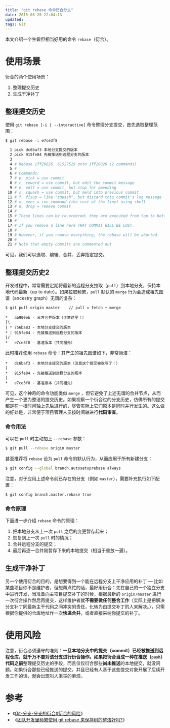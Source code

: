 ```yaml
---
title: "git rebase 命令衍合分支"
date: 2015-08-20 22:04:13
updated: 
tags: Git
---
```


本文介绍一个生僻但相当好用的命令 `rebase`（衍合）。

# 使用场景

衍合的两个使用场景：

1. 整理提交历史
2. 生成干净补丁

## 整理提交历史

使用 `git rebase [-i | --interactive]` 命令整理分支提交，首先选取整理范围：

```bash
$ git rebase -i e7ce3f8

  1 pick dc6baf3 本地分支提交的版本
  2 pick 915fe84 先被推送到远程分支的版本
  3
  4 # Rebase 1ff20826..61527529 onto 1ff20826 (2 commands)
  5 #
  6 # Commands:
  7 # p, pick = use commit
  8 # r, reword = use commit, but edit the commit message
  9 # e, edit = use commit, but stop for amending
 10 # s, squash = use commit, but meld into previous commit
 11 # f, fixup = like "squash", but discard this commit's log message
 12 # x, exec = run command (the rest of the line) using shell
 13 # d, drop = remove commit
 14 #
 15 # These lines can be re-ordered; they are executed from top to bottom.
 16 #
 17 # If you remove a line here THAT COMMIT WILL BE LOST.
 18 #
 19 # However, if you remove everything, the rebase will be aborted.
 20 #
 21 # Note that empty commits are commented out
```

可见，我们可以选取、编辑、合并、丢弃指定提交。

## 整理提交历史2

开发过程中，常常需要定期将最新的远程分支拉取（`pull`）到本地分支，保持本地代码最新（up to date）。如果拉取频繁，`pull` 默认的 `merge` 行为会造成祖先图谱（ancestry graph）无谓的复杂：

```
$ git pull origin master    // pull = fetch + merge

*   ab900eb - 三方合并版本（注意这里！）
|\
| * 756ba83 - 本地分支提交的版本
* | 915fe84 - 先被推送到远程分支的版本
|/
*   e7ce3f8 - 基准版本（共同祖先）
```

此时推荐使用 `rebase` 命令！其产生的祖先图谱如下，非常简洁：

```
*   dc6baf3 - 本地分支提交的版本（注意这个提交被改写了！）
|
*   915fe84 - 先被推送到远程分支的版本
|
*   e7ce3f8 - 基准版本（共同祖先）
```

可见，这个神奇的命令功能类似 `merge` ，但它避免了上述无谓的合并节点，从而产生一个更为整洁的提交历史。如果视察一个衍合过的分支历史，仿佛所有的提交都是在一根时间轴上先后进行的，尽管实际上它们原本是同时并行发生的。这么做的好处是，非常便于项目管理人员按时间轴进行**代码审查**。

### 命令用法

可以在 `pull` 时主动加上 `--rebase` 参数：

```bash
$ git pull --rebase origin master
```

甚至推荐将 `rebase` 设为 `pull` 命令的默认行为，从而应用于所有新建分支：

```bash
$ git config --global branch.autosetuprebase always
```

注意，对于应用上述命令前已存在的分支（例如 `master`），需要补充执行如下配置：

```bash
$ git config branch.master.rebase true
```

### 命令原理

 下面进一步介绍 `rebase` 命令的原理：

1. 把本地分支从上一次 `pull` 之后的变更暂存起来；
2. 恢复到上一次 `pull` 时的情况；
3. 合并远程分支的提交；
4. 最后再逐一合并刚暂存下来的本地提交（相当于重放一遍）。

## 生成干净补丁

另一个使用衍合的目的，是想要得到一个能在远程分支上干净应用的补丁 — 比如某些项目你不是维护者，但想帮点忙的话，最好用衍合：先在自己的一个独立分支中进行开发，当准备向主项目提交补丁的时候，根据最新的 `origin/master` 进行一次衍合操作然后再提交，这样维护者就**不需要做任何整合工作**（实际上是把解决分支补丁同最新主干代码之间冲突的责任，化转为由提交补丁的人来解决。），只需根据你提供的仓库地址作一次**快进合并**，或者直接采纳你提交的补丁。

# 使用风险

注意，衍合必须遵守的准则：**一旦本地分支中的提交（commit）已经被推送到远程仓库，就千万不要对该分支进行衍合操作。**如果把衍合当成一种**在推送（`push`）代码之前**整理提交历史的手段，而且仅仅衍合那些**尚未推送**的本地提交，就没问题。如果衍合那些已经推送的提交，并且已经有人基于这些提交对象开展了后续开发工作的话，就会出现叫人沮丧的麻烦。

# 参考

* 《[Git-分支-分支的衍合#衍合的风险](https://git-scm.com/book/zh/v1/Git-%E5%88%86%E6%94%AF-%E5%88%86%E6%94%AF%E7%9A%84%E8%A1%8D%E5%90%88#%E8%A1%8D%E5%90%88%E7%9A%84%E9%A3%8E%E9%99%A9)》
* 《[团队开发里频繁使用 git rebase 来保持树的整洁好吗?](http://segmentfault.com/q/1010000000430041)》